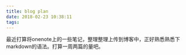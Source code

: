 ```yaml
---
title: blog plan
date: 2018-02-23 10:38:11
tags:
---
```


最近打算将onenote上的一些笔记，整理整理上传到博客中，正好熟悉熟悉下markdown的语法。打算一周两篇的量吧。